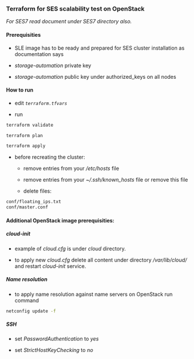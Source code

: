 ### Terraform for SES scalability test on OpenStack

  *For SES7 read document under SES7 directory also.*

#### Prerequisities 

- SLE image has to be ready and prepared for SES cluster installation as documentation says

- *storage-automation* private key

- *storage-automation* public key under authorized_keys on all nodes

#### How to run

- edit *`terraform.tfvars`* 

- run 

```bash
terraform validate
```

```bash
terraform plan
```

```bash
terraform apply
```

- before recreating the cluster:

   - remove entries from your */etc/hosts* file

   - remove entries from your *~/.ssh/known_hosts* file or remove this file

   - delete files:

```bash
conf/floating_ips.txt
conf/master.conf
```

#### Additional OpenStack image prerequisities:

##### cloud-init

- example of *cloud.cfg* is under *cloud* directory. 

- to apply new *cloud.cfg* delete all content under directory */var/lib/cloud/* and restart *cloud-init* service.

##### Name resolution

- to apply name resolution against name servers on OpenStack run command

```bash 
netconfig update -f
```
 
##### SSH

- set *PasswordAuthentication* to *yes*

- set *StrictHostKeyChecking* to *no*
